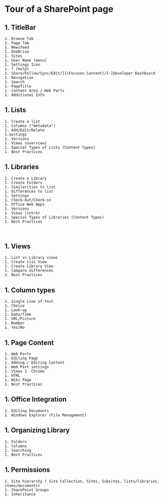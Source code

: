 # Tour of a SharePoint page

## 1. TitleBar
    1. Browse Tab
    1. Page Tab
    1. Newsfeed
    1. OneDrive
    1. Sites
    1. User Name (menu)
    1. Settings Icon
    1. ? (help)
    1. Share/Follow/Sync/Edit/[](Focuson Content)/[~]Developer Dashboard
    1. Navigation
    1. Search
    1. PageTitle
    1. Content Area / Web Parts
    1. Additional Info

## 1. Lists
    1. Create a list
    1. Columns ("metadata")
    1. Add/Edit/Delete
    1.Settings
    1. Versions
    1. Views (overview)
    1. Special Types of Lists (Content Types)
    1. Best Practices

## 1. Libraries
    1. Create a Library
    1. Create Folders
    1. Similarities to list
    1. Differences to list
    1. Settings
    1. Check-Out/Check-in
    1. Office Web Apps
    1. Versions
    1. Views (intro)
    1. Special Types of Libraries (Content Types)
    1. Best Practices
    
## 1. Views
    1. List vs Library views 
    1. Create List View 
    1. Create Library View 
    1. Compare differences 
    1. Best Practices 
    
## 1. Column types 
    1. Single Line of Text 
    1. Choice 
    1. Look-up 
    1. Date/Time 
    1. URL/Picture 
    1. Number 
    1. Yes/No
    
## 1. Page Content  
    1. Web Parts 
    1. Editing Page 
    1. Adding / Editing Content 
    1. Web Part settings 
    1. Views 1. Chrome 
    1. HTML 
    1. Wiki Page 
    1. Best Practices

## 1. Office Integration  
    1. Editing Documents 
    1. Windows Explorer (File Management)  
    
## 1. Organizing Library  
    1. Folders 
    1. Columns 
    1. Searching 
    1. Best Practices 
    
## 1. Permissions 
    1. Site hierarchy ( Site Collection, Sites, Subsites, lists/libraries, items/documents) 
    1. SharePoint Groups 
    1. Inheritance
